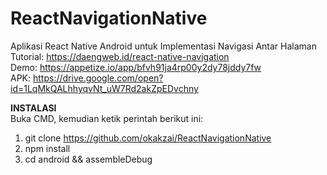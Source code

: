 # ReactNavigationNative
Aplikasi React Native Android untuk Implementasi Navigasi Antar Halaman<br> 
Tutorial: https://daengweb.id/react-native-navigation<br>
Demo: https://appetize.io/app/bfvh91ja4rp00y2dy78jddy7fw<br>
APK: https://drive.google.com/open?id=1LqMkQALhhyqvNt_uW7Rd2akZpEDvchny

<strong>INSTALASI</strong><br>
Buka CMD, kemudian ketik perintah berikut ini:<br>
1. git clone https://github.com/okakzai/ReactNavigationNative<br>
2. npm install
3. cd android && assembleDebug
